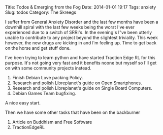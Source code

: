 Title: Todos & Emerging from the Fog
Date: 2014-01-01 19:17
Tags: anxiety
Slug: todos
Category: The Skreegs

I suffer from General Anxiety Disorder and the last few months have been a
downhill spiral with the last few weeks being the worst I've ever experienced
due to a switch of SRRI's. In the evening's I"ve been utterly unable to 
contribute to any project beyond the slightest triviality. This week however,
the new drugs are kicking in and I'm feeling up. Time to get back on the horse
and get stuff done.

I've been trying to learn python and have started Traction Edge RL for this
purpose. It's not going very fast and it benefits noone but myself so I'll get on
with some community projects instead.

1. Finish Debian Love packing Policy.
2. Research and polish Libreplanet's guide on Open Smartphones.
3. Research and polish Libreplanet's guide on Single Board Computers.
4. Debian Games Team bugfixing.

A nice easy start.

Then we have some other tasks that have been on the backburner

1. Article on Buddhism and Free Software
2. TractionEdgeRL

